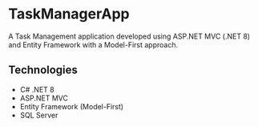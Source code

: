 
# TaskManagerApp

A Task Management application developed using ASP.NET MVC (.NET 8) and Entity Framework with a Model-First approach.

## Technologies
- C# .NET 8
- ASP.NET MVC
- Entity Framework (Model-First)
- SQL Server

